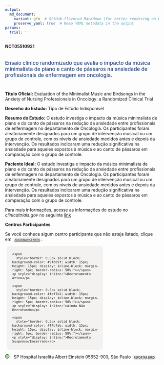 ```yaml
---
output: 
  md_document:
    variant: gfm  # GitHub-flavored Markdown (for better rendering on GitHub)
    preserve_yaml: true  # Keep YAML metadata in the output
params:
  trial: ''
---
```


**NCT05510921**

<div style="padding: 5px 5px 5px 0px; font-size: 1.20em; font-weight: 500; color: #2E4A7F; text-align: left; margin-bottom: 20px">

Ensaio clínico randomizado que avalia o impacto da música minimalista de
piano e canto de pássaros na ansiedade de profissionais de enfermagem em
oncologia.

</div>

**Título Oficial:** Evaluation of the Minimalist Music and Birdsongs in
the Anxiety of Nursing Professionals in Oncology: a Randomized Clinical
Trial

**Desenho do Estudo:** Tipo de Estudo Indisponivel

**Resumo do Estudo:** O estudo investiga o impacto da música minimalista
de piano e do canto de pássaros na redução da ansiedade entre
profissionais de enfermagem no departamento de Oncologia. Os
participantes foram aleatoriamente designados para um grupo de
intervenção musical ou um grupo de controle, com os níveis de ansiedade
medidos antes e depois da intervenção. Os resultados indicaram uma
redução significativa na ansiedade para aqueles expostos à música e ao
canto de pássaros em comparação com o grupo de controle.

**Paciente Ideal:** O estudo investiga o impacto da música minimalista
de piano e do canto de pássaros na redução da ansiedade entre
profissionais de enfermagem no departamento de Oncologia. Os
participantes foram aleatoriamente designados para um grupo de
intervenção musical ou um grupo de controle, com os níveis de ansiedade
medidos antes e depois da intervenção. Os resultados indicaram uma
redução significativa na ansiedade para aqueles expostos à música e ao
canto de pássaros em comparação com o grupo de controle.

Para mais informações, acesse as informações do estudo no
*clinicaltrials.gov* no seguinte
[link](https://clinicaltrials.gov/ct2/show/NCT05510921)

**Centros Participantes**

Se você conhece algum centro participante que não esteja listado, clique
em
<span style="color: #2E4A7F; margin-left: 2px; padding: 4px; background-color: #f3f2f1; border-radius: 8px; font-weight: 500; font-size: 0.6em"><a
href="https://flazar.shinyapps.io/formsapp?study_nct_id=NCT05510921&amp;location_id=N%2FA&amp;location_full_name=N%2FA&amp;form_type=Adicionar%20Centro"
target="_blank">ADICIONAR CENTRO</a></span>.

<div style="margin-bottom: 8px; margin-left: 5px; padding: 8px; max-width: 300px; background-color: #f3f2f1; border-radius: 8px; font-size: 0.9em">

<div style="margin-left: 10px;">

    <span 
      style="border: 0.5px solid black; background-color: #9fd89f; width: 15px; height: 15px; display: inline-block; margin-right: 5px; border-radius: 50%;"></span>
    <p style="display: inline;">Recrutamento Ativo</p>

</div>

<div style="margin-left: 10px;">

    <span 
      style="border: 0.5px solid black; background-color: #fef7b2; width: 15px; height: 15px; display: inline-block; margin-right: 5px; border-radius: 50%;"></span>
    <p style="display: inline;">Ainda Não Recrutando</p>

</div>

<div style="margin-left: 10px;">

    <span 
      style="border: 0.5px solid black; background-color: #f4bfab; width: 15px; height: 15px; display: inline-block; margin-right: 5px; border-radius: 50%;"></span>
    <p style="display: inline;">Recrutamento Suspenso/Encerrado</p>

</div>

</div>

<span style="line-height: 0.95;"><span style="border: 0.5px solid black; display: inline-block; width: 12px; height: 12px; border-radius: 50%; margin-right: 10px; padding-bottom: 0px; background-color: #9fd89f;"></span>
SP Hospital Israelita Albert Einstein 05652-900, São Paulo
<span style="color: #2E4A7F; margin-left: 2px; padding: 4px; background-color: #f3f2f1; border-radius: 8px; font-weight: 500; font-size: 0.6em"><a
href="https://flazar.shinyapps.io/formsapp?study_nct_id=NCT05510921&amp;location_id=HOSPITALISRAELITAALBERTEINSTEINSAOPAULOSP05652900BRAZIL&amp;location_full_name=Hospital%20Israelita%20Albert%20Einstein%2C%2005652-900%2C%20S%C3%A3o%20Paulo&amp;form_type=Reportar%20Erro"
target="_blank">REPORTAR ERRO</a></span></span>
